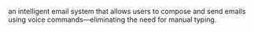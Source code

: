 an intelligent email system that allows users to compose and send emails using voice commands—eliminating the need for manual typing.
